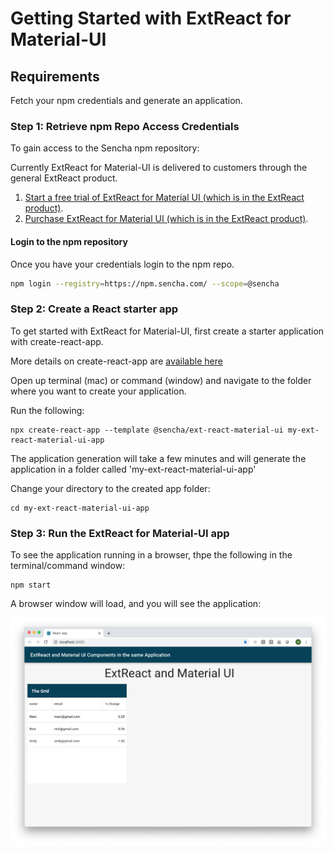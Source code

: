 # Getting Started with ExtReact for Material-UI

## Requirements
Fetch your npm credentials and generate an application.

### Step 1: Retrieve npm Repo Access Credentials
To gain access to the Sencha npm repository:

Currently ExtReact for Material-UI is delivered to customers through the general ExtReact product.

1. [Start a free trial of ExtReact for Material UI (which is in the ExtReact product)](https://www.sencha.com/products/extreactmaterialui/evaluate/).
2. [Purchase ExtReact for Material UI (which is in the ExtReact product)](https://www.sencha.com/store/).

#### Login to the npm repository
Once you have your credentials login to the npm repo.

```sh
npm login --registry=https://npm.sencha.com/ --scope=@sencha
```

### Step 2: Create a React starter app

To get started with ExtReact for Material-UI, first create a starter application with create-react-app.

More details on create-react-app are [available here](https://reactjs.org/docs/create-a-new-react-app.html#create-react-app)

Open up terminal (mac) or command (window) and navigate to the folder where you want to create your application.

Run the following:

```
npx create-react-app --template @sencha/ext-react-material-ui my-ext-react-material-ui-app
```

The application generation will take a few minutes and will generate the application in a folder called 'my-ext-react-material-ui-app'

Change your directory to the created app folder:

```
cd my-ext-react-material-ui-app
```

### Step 3: Run the ExtReact for Material-UI app

To see the application running in a browser, thpe the following in the terminal/command window:

```
npm start
```

A browser window will load, and you will see the application:

![final](final.png)